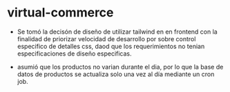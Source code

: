 # virtual-commerce


- Se tomó la decisón de diseño de utilizar tailwind en en frontend con la finalidad de priorizar velocidad de desarrollo por sobre control especifico de detalles css, daod que los requerimientos no tenian especificaciones de diseño especificas.

- asumió que los productos no varian durante el dia, por lo que la base de datos de productos se actualiza solo una vez al día mediante un cron job.